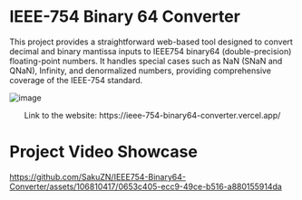 # IEEE-754 Binary 64 Converter
This project provides a straightforward web-based tool designed to convert decimal and binary mantissa inputs to IEEE754 binary64 (double-precision) floating-point numbers. It handles special cases such as NaN (SNaN and QNaN), Infinity, and denormalized numbers, providing comprehensive coverage of the IEEE-754 standard.

![image](https://github.com/SakuZN/IEEE754-Binary64-Converter/assets/106810417/89b260ad-bd70-4b7f-9168-b4580803d4d0)

<p align="center">
  Link to the website: https://ieee-754-binary64-converter.vercel.app/
</p>

# Project Video Showcase
https://github.com/SakuZN/IEEE754-Binary64-Converter/assets/106810417/0653c405-ecc9-49ce-b516-a880155914da

